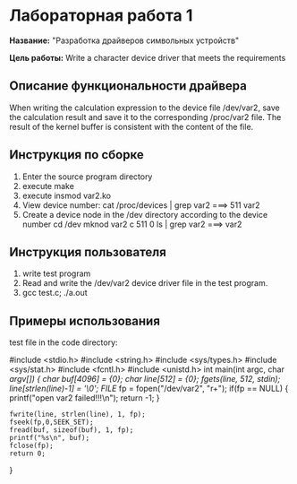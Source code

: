 # Лабораторная работа 1

**Название:** "Разработка драйверов символьных устройств"

**Цель работы:** Write a character device driver that meets the requirements

## Описание функциональности драйвера

When writing the calculation expression to the device file /dev/var2, save the calculation result and save it to the corresponding /proc/var2 file. The result of the kernel buffer is consistent with the content of the file.

## Инструкция по сборке

1. Enter the source program directory
2. execute make
3. execute insmod var2.ko
4. View device number: 
	cat /proc/devices | grep var2  ===> 511 var2
5. Create a device node in the /dev directory according to the device number
    cd /dev
    mknod var2 c 511 0
    ls | grep var2  ===> var2

## Инструкция пользователя

1. write test program
2. Read and write the /dev/var2 device driver file in the test program.
3. gcc test.c; ./a.out

## Примеры использования

test file in the code directory:

#include <stdio.h>
#include <string.h>
#include <sys/types.h>
#include <sys/stat.h>
#include <fcntl.h>
#include <unistd.h>
int main(int argc, char *argv[])
{
    char buf[4096] = {0};
    char line[512] = {0};
    fgets(line, 512, stdin);    
    line[strlen(line)-1] = '\0';
    FILE* fp = fopen("/dev/var2", "r+");
    if(fp == NULL)
    {
        printf("open var2 failed!!!\n");
        return -1;
    }
    
    fwrite(line, strlen(line), 1, fp);
    fseek(fp,0,SEEK_SET);
    fread(buf, sizeof(buf), 1, fp);
    printf("%s\n", buf);
    fclose(fp);
    return 0;
}